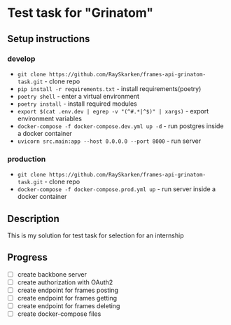 # Test task for "Grinatom"
## Setup instructions
### develop
- `git clone https://github.com/RaySkarken/frames-api-grinatom-task.git` - 
  clone repo
- `pip install -r requirements.txt` - install requirements(poetry)
- `poetry shell` - enter a virtual environment
- `poetry install` - install required modules
- `export $(cat .env.dev | egrep -v "(^#.*|^$)" | xargs)` - export environment 
  variables
- `docker-compose -f docker-compose.dev.yml up -d` - run postgres inside a docker container
- `uvicorn src.main:app --host 0.0.0.0 --port 8000` - run server

### production
- `git clone https://github.com/RaySkarken/frames-api-grinatom-task.git` - clone repo
- `docker-compose -f docker-compose.prod.yml up` - run server inside a docker container

## Description
This is my solution for test task for selection for an internship

## Progress
- [ ] create backbone server
- [ ] create authorization with OAuth2
- [ ] create endpoint for frames posting
- [ ] create endpoint for frames getting
- [ ] create endpoint for frames deleting
- [ ] create docker-compose files
